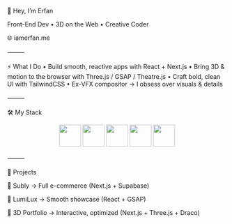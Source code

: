 👾 Hey, I’m Erfan

Front-End Dev • 3D on the Web • Creative Coder

🌐 iamerfan.me

⸻

⚡ What I Do
	•	Build smooth, reactive apps with React + Next.js
	•	Bring 3D & motion to the browser with Three.js / GSAP / Theatre.js
	•	Craft bold, clean UI with TailwindCSS
	•	Ex-VFX compositor → I obsess over visuals & details

⸻

🛠️ My Stack

<p align="center">
  <a href="https://react.dev/" target="_blank"><img src="https://cdn.jsdelivr.net/gh/devicons/devicon/icons/react/react-original.svg" height="50"/></a>
  <a href="https://nextjs.org/" target="_blank"><img src="https://cdn.jsdelivr.net/gh/devicons/devicon/icons/nextjs/nextjs-original.svg" height="50"/></a>
  <a href="https://threejs.org/" target="_blank"><img src="https://cdn.jsdelivr.net/gh/devicons/devicon/icons/threejs/threejs-original.svg" height="50"/></a>
  <a href="https://developer.mozilla.org/en-US/docs/Web/JavaScript" target="_blank"><img src="https://cdn.jsdelivr.net/gh/devicons/devicon/icons/javascript/javascript-original.svg" height="50"/></a>
  <a href="https://tailwindcss.com/" target="_blank"><img src="https://cdn.jsdelivr.net/gh/devicons/devicon/icons/tailwindcss/tailwindcss-plain.svg" height="50"/></a>
</p>



⸻

🚀 Projects

🔹 Subly → Full e-commerce (Next.js + Supabase)

🔹 LumiLux → Smooth showcase (React + GSAP)

🔹 3D Portfolio → Interactive, optimized (Next.js + Three.js + Draco)
